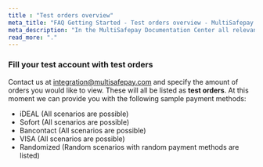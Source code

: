 ```yaml
---
title : "Test orders overview"
meta_title: "FAQ Getting Started - Test orders overview - MultiSafepay Support"
meta_description: "In the MultiSafepay Documentation Center all relevant information regarding our Plugins and API. As well as Support pages for Payment Method, Tools and General Questions. You can also find the contact details of our Support Team and Integration Team."
read_more: "."
---
```


### Fill your test account with test orders

Contact us at <integration@multisafepay.com> and specify the amount of orders you would like to view. These will all be listed as __test orders__.  At this moment we can provide you with the following sample payment methods:

* iDEAL (All scenarios are possible)
* Sofort (All scenarios are possible)
* Bancontact (All scenarios are possible)
* VISA (All scenarios are possible)
* Randomized (Random scenarios with random payment methods are listed)
